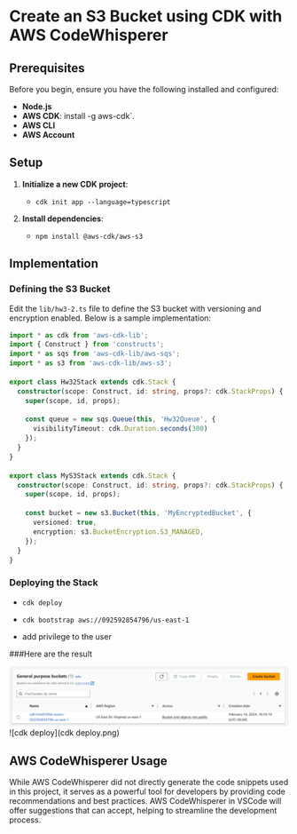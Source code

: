 # Create an S3 Bucket using CDK with AWS CodeWhisperer

## Prerequisites

Before you begin, ensure you have the following installed and configured:

- **Node.js** 
- **AWS CDK**:   install -g aws-cdk`.
- **AWS CLI**
- **AWS Account**

## Setup

1. **Initialize a new CDK project**:
   - `cdk init app --language=typescript`

2. **Install dependencies**:
   - `npm install @aws-cdk/aws-s3` 

## Implementation

### Defining the S3 Bucket

Edit the `lib/hw3-2.ts` file to define the S3 bucket with versioning and encryption enabled. Below is a sample implementation:

```typescript
import * as cdk from 'aws-cdk-lib';
import { Construct } from 'constructs';
import * as sqs from 'aws-cdk-lib/aws-sqs';
import * as s3 from 'aws-cdk-lib/aws-s3';

export class Hw32Stack extends cdk.Stack {
  constructor(scope: Construct, id: string, props?: cdk.StackProps) {
    super(scope, id, props);

    const queue = new sqs.Queue(this, 'Hw32Queue', {
      visibilityTimeout: cdk.Duration.seconds(300)
    });
  }
}

export class MyS3Stack extends cdk.Stack {
  constructor(scope: Construct, id: string, props?: cdk.StackProps) {
    super(scope, id, props);

    const bucket = new s3.Bucket(this, 'MyEncryptedBucket', {
      versioned: true,
      encryption: s3.BucketEncryption.S3_MANAGED,
    });
  }
}

```

### Deploying the Stack

- `cdk deploy`

- `cdk bootstrap aws://092592854796/us-east-1`

- add privilege to the user

  

###Here are the result

![bucket](bucket.png)![cdk deploy](cdk deploy.png)

## AWS CodeWhisperer Usage

While AWS CodeWhisperer did not directly generate the code snippets used in this project, it serves as a powerful tool for developers by providing code recommendations and best practices. AWS CodeWhisperer in VSCode will offer suggestions that can accept, helping to streamline the development process.





